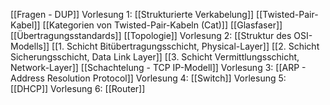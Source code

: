 [[Fragen - DUP]]
Vorlesung 1: [[Strukturierte Verkabelung]]
[[Twisted-Pair-Kabel]]
[[Kategorien von Twisted-Pair-Kabeln (Cat)]]
[[Glasfaser]]
[[Übertragungsstandards]]
[[Topologie]]
Vorlesung 2: [[Struktur des OSI-Modells]]
	[[1. Schicht Bitübertragungsschicht, Physical-Layer]]
	[[2. Schicht Sicherungsschicht, Data Link Layer]]
	[[3. Schicht Vermittlungsschicht, Network-Layer]]
[[Schachtelung - TCP IP-Modell]]
Vorlesung 3: [[ARP - Address Resolution Protocol]]
Vorlesung 4: [[Switch]]
Vorlesung 5: [[DHCP]]
Vorlesung 6: [[Router]]
